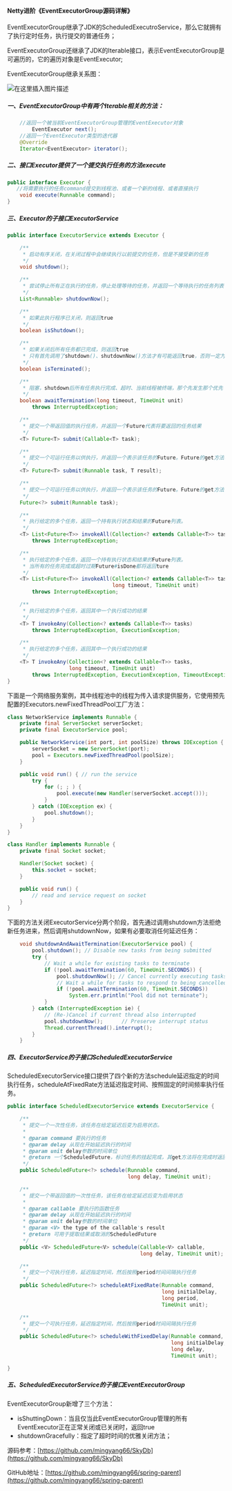 #### Netty进阶《EventExecutorGroup源码详解》

EventExecutorGroup继承了JDK的ScheduledExecutroService，那么它就拥有了执行定时任务，执行提交的普通任务；

EventExecutorGroup还继承了JDK的Iterable接口，表示EventExecutorGroup是可遍历的，它的遍历对象是EventExecutor;

EventExecutorGroup继承关系图：

![在这里插入图片描述](https://img-blog.csdnimg.cn/481914a80087493b9d6d9e373e7ddc77.png)

##### 一、EventExecutorGroup中有两个Iterable相关的方法：

```java
    //返回一个被当前EventExecutorGroup管理的EventExecutor对象
		EventExecutor next();
    //返回一个EventExecutor类型的迭代器
    @Override
    Iterator<EventExecutor> iterator();
```

##### 二、接口Executor提供了一个提交执行任务的方法execute

```java
public interface Executor {
   //将需要执行的任务command提交到线程池、或者一个新的线程、或者直接执行
    void execute(Runnable command);
}
```

##### 三、Executor的子接口ExecutorService

```java
public interface ExecutorService extends Executor {

    /**
     * 启动有序关闭，在关闭过程中会继续执行以前提交的任务，但是不接受新的任务
     */
    void shutdown();

    /**
     * 尝试停止所有正在执行的任务，停止处理等待的任务，并返回一个等待执行的任务列表
     */
    List<Runnable> shutdownNow();

    /**
     * 如果此执行程序已关闭，则返回true
     */
    boolean isShutdown();

    /**
     * 如果关闭后所有任务都已完成，则返回true
     * 只有首先调用了shutdown()、shutdownNow()方法才有可能返回true，否则一定为false
     */
    boolean isTerminated();

    /**
     * 阻塞，shutdown后所有任务执行完成、超时、当前线程被终端，那个先发生那个优先；
     */
    boolean awaitTermination(long timeout, TimeUnit unit)
        throws InterruptedException;

    /**
     * 提交一个带返回值的执行任务，并返回一个Future代表将要返回的任务结果
     */
    <T> Future<T> submit(Callable<T> task);

    /**
     * 提交一个可运行任务以供执行，并返回一个表示该任务的Future。Future的get方法将在成功完成后返回给定的结果。
     */
    <T> Future<T> submit(Runnable task, T result);

    /**
     * 提交一个可运行任务以供执行，并返回一个表示该任务的Future。Future的get方法在成功完成后将返回null。
     */
    Future<?> submit(Runnable task);

    /**
     * 执行给定的多个任务，返回一个持有执行状态和结果的Future列表。
     */
    <T> List<Future<T>> invokeAll(Collection<? extends Callable<T>> tasks)
        throws InterruptedException;

    /**
     * 执行给定的多个任务，返回一个持有执行状态和结果的Future列表。
     * 当所有的任务完成或超时过期Future#isDone都将返回ture
     */
    <T> List<Future<T>> invokeAll(Collection<? extends Callable<T>> tasks,
                                  long timeout, TimeUnit unit)
        throws InterruptedException;

    /**
     * 执行给定的多个任务，返回其中一个执行成功的结果
     */
    <T> T invokeAny(Collection<? extends Callable<T>> tasks)
        throws InterruptedException, ExecutionException;

    /**
     * 执行给定的多个任务，返回其中一个执行成功的结果
     */
    <T> T invokeAny(Collection<? extends Callable<T>> tasks,
                    long timeout, TimeUnit unit)
        throws InterruptedException, ExecutionException, TimeoutException;
}

```

下面是一个网络服务案例，其中线程池中的线程为传入请求提供服务，它使用预先配置的Executors.newFixedThreadPool工厂方法：

```java
class NetworkService implements Runnable {
    private final ServerSocket serverSocket;
    private final ExecutorService pool;

    public NetworkService(int port, int poolSize) throws IOException {
        serverSocket = new ServerSocket(port);
        pool = Executors.newFixedThreadPool(poolSize);
    }

    public void run() { // run the service      
        try {
            for (; ; ) {
                pool.execute(new Handler(serverSocket.accept()));
            }
        } catch (IOException ex) {
            pool.shutdown();
        }
    }
}

class Handler implements Runnable {
    private final Socket socket;

    Handler(Socket socket) {
        this.socket = socket;
    }

    public void run() {
        // read and service request on socket   
    }
}
```

下面的方法关闭ExecutorService分两个阶段，首先通过调用shutdown方法拒绝新任务进来，然后调用shutdownNow，如果有必要取消任何延迟任务：

```java
    void shutdownAndAwaitTermination(ExecutorService pool) {
        pool.shutdown(); // Disable new tasks from being submitted    
        try {
            // Wait a while for existing tasks to terminate      
            if (!pool.awaitTermination(60, TimeUnit.SECONDS)) {
                pool.shutdownNow(); // Cancel currently executing tasks        
                // Wait a while for tasks to respond to being cancelled      
                if (!pool.awaitTermination(60, TimeUnit.SECONDS))
                    System.err.println("Pool did not terminate");
            }
        } catch (InterruptedException ie) {
            // (Re-)Cancel if current thread also interrupted      
            pool.shutdownNow();      // Preserve interrupt status     
            Thread.currentThread().interrupt();
        }
    }
```

##### 四、ExecutorService的子接口ScheduledExecutorService

ScheduledExecutorService接口提供了四个新的方法schedule延迟指定的时间执行任务，scheduleAtFixedRate方法延迟指定时间、按照固定的时间频率执行任务。

```java
public interface ScheduledExecutorService extends ExecutorService {

    /**
     * 提交一个一次性任务，该任务在给定延迟后变为启用状态。
     *
     * @param command 要执行的任务
     * @param delay 从现在开始延迟执行的时间
     * @param unit delay参数的时间单位
     * @return 一个ScheduledFuture，标识任务的挂起完成，其get方法将在完成时返回null
     */
    public ScheduledFuture<?> schedule(Runnable command,
                                       long delay, TimeUnit unit);

    /**
     * 提交一个带返回值的一次性任务，该任务在给定延迟后变为启用状态
     *
     * @param callable 要执行的函数任务
     * @param delay 从现在开始延迟执行的时间
     * @param unit delay参数的时间单位
     * @param <V> the type of the callable's result
     * @return 可用于提取结果或取消的ScheduledFuture
     */
    public <V> ScheduledFuture<V> schedule(Callable<V> callable,
                                           long delay, TimeUnit unit);

    /**
     * 提交一个可执行任务，延迟指定时间，然后按照period时间间隔执行任务
     */
    public ScheduledFuture<?> scheduleAtFixedRate(Runnable command,
                                                  long initialDelay,
                                                  long period,
                                                  TimeUnit unit);

    /**
     * 提交一个可执行任务，延迟指定时间，然后按照period时间间隔执行任务
     */
    public ScheduledFuture<?> scheduleWithFixedDelay(Runnable command,
                                                     long initialDelay,
                                                     long delay,
                                                     TimeUnit unit);

}
```



##### 五、ScheduledExecutorService的子接口EventExecutorGroup

EventExecutorGroup新增了三个方法：

- isShuttingDown：当且仅当此EventExecutorGroup管理的所有EventExecutor正在正常关闭或已关闭时，返回true
- shutdownGracefully：指定了超时时间的优雅关闭方法；



源码参考：[https://github.com/mingyang66/SkyDb](https://github.com/mingyang66/SkyDb)

GitHub地址：[https://github.com/mingyang66/spring-parent](https://github.com/mingyang66/spring-parent)